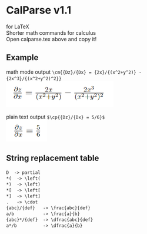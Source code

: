 # CalParse v1.1
for LaTeX  
Shorter math commands for calculus  
Open calparse.tex above and copy it!

Example
------------------------------
math mode output `\cm{{Dz}/{Dx} = {2x}/{(x^2+y^2)} - {2x^3}/{(x^2+y^2)^2}}`  
![Math](/images/tex1.png)  

plain text output `$\cp{{Dz}/{Dx} = 5/6}$`  
![Text](/images/tex2.png)  
  
String replacement table  
-------------------------------
```
D  -> partial  
*(  -> \left(  
*)  -> \left)  
*[  -> \left[  
*]  -> \left]  
.   -> \cdot
{abc}/{def}   -> \frac{abc}{def}  
a/b           -> \frac{a}{b}  
{abc}*/{def}  -> \dfrac{abc}{def}  
a*/b          -> \dfrac{a}{b}  
```
